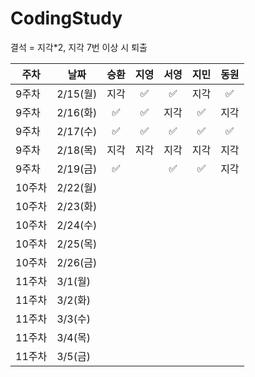 # CodingStudy
결석 = 지각*2, 
지각 7번 이상 시 퇴출

|주차|날짜|승환|지영|서영|지민|동원|
|--------|--------|:-------:|:-------:|:-------:|:-------:|:-------:|
|9주차|2/15(월)|지각| ✅| ✅|지각| ✅|
|9주차|2/16(화)| ✅| ✅|지각| ✅|지각|
|9주차|2/17(수)|✅|✅|✅|✅|✅|
|9주차|2/18(목)|지각|지각|지각|지각|지각|
|9주차|2/19(금)|✅||✅|✅|지각|
|10주차|2/22(월)||||||
|10주차|2/23(화)||||||
|10주차|2/24(수)||||||
|10주차|2/25(목)||||||
|10주차|2/26(금)||||||
|11주차|3/1(월)||||||
|11주차|3/2(화)||||||
|11주차|3/3(수)||||||
|11주차|3/4(목)||||||
|11주차|3/5(금)||||||
